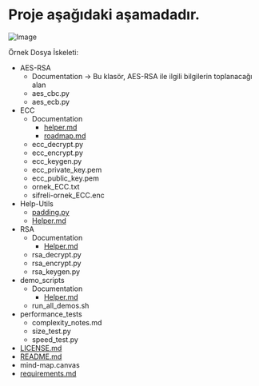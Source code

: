 
# Proje aşağıdaki aşamadadır.

![Image](https://github.com/user-attachments/assets/55385e7d-a06b-4d21-a10b-906888745fa5)

Örnek Dosya İskeleti:

- AES-RSA
    - Documentation -> Bu klasör, AES-RSA ile ilgili bilgilerin toplanacağı alan
    - aes_cbc.py
    - aes_ecb.py
- ECC
    - Documentation
        - [helper.md](http://helper.md/)
        - [roadmap.md](http://roadmap.md/)
    - ecc_decrypt.py
    - ecc_encrypt.py
    - ecc_keygen.py
    - ecc_private_key.pem
    - ecc_public_key.pem
    - ornek_ECC.txt
    - sifreli-ornek_ECC.enc
- Help-Utils
    - [padding.py](http://padding.py/)
    - [Helper.md](http://helper.md/)
- RSA
    - Documentation
        - [Helper.md](http://helper.md/)
    - rsa_decrypt.py
    - rsa_encrypt.py
    - rsa_keygen.py
- demo_scripts
    - Documentation
        - [Helper.md](http://helper.md/)
    - run_all_demos.sh
- performance_tests
    - complexity_notes.md
    - size_test.py
    - speed_test.py
- [LICENSE.md](http://license.md/)
- [README.md](http://readme.md/)
- mind-map.canvas
- [requirements.md](http://requirements.md/)
